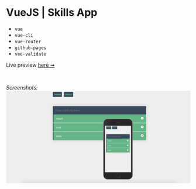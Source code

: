 # VueJS | Skills App

* ```vue```
* ```vue-cli```
* ```vue-router```
* ```github-pages```
* ```vee-validate```

Live preview [here ➟](https://janganacode.github.io/vue-skills-app/ "VueJS | Skills App")

<br>

*Screenshots:*
![Screenshot | VueJS | Skills App](https://github.com/JanGanaCode/vue-skills-app/blob/master/screenshots/screenshots.png)

